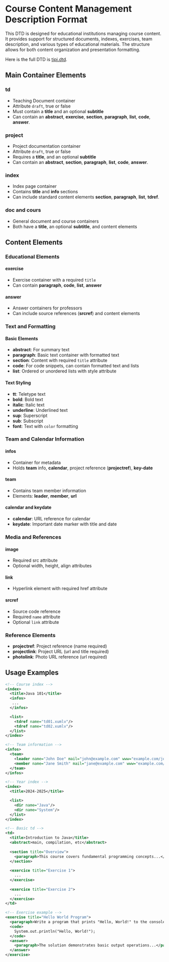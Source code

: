 # Course Content Management Description Format

This DTD is designed for educational institutions managing course content.
It provides support for structured documents, indexes, exercises, team description, and various types of educational materials.
The structure allows for both content organization and presentation formatting.

Here is the full DTD is [tipi.dtd](tipi.dtd).

## Main Container Elements

### td
- Teaching Document container
- Attribute `draft`, true or false
- Must contain a **title** and an optional **subtitle**
- Can contain an **abstract**, **exercise**, **section**, **paragraph**, **list**, **code**, **answer**.

### project
- Project documentation container
- Attribute `draft`, true or false
- Requires a **title**, and an optional **subtitle**
- Can contain an **abstract**, **section**, **paragraph**, **list**, **code**, **answer**.

### index
- Index page container
- Contains **title** and **info** sections
- Can include standard content elements **section**, **paragraph**, **list**, **tdref**.

### doc and cours
- General document and course containers
- Both have a **title**, an optional **subtitle**, and content elements

## Content Elements

### Educational Elements

#### exercise
- Exercise container with a required `title`
- Can contain **paragraph**, **code**, **list**, **answer**

#### answer
- Answer containers for professors
- Can include source references (**srcref**) and content elements

### Text and Formatting

#### Basic Elements
- **abstract**: For summary text
- **paragraph**: Basic text container with formatted text
- **section**: Content with required `title` attribute
- **code**: For code snippets, can contain formatted text and lists
- **list**: Ordered or unordered lists with style attribute

#### Text Styling
- **tt**: Teletype text
- **bold**: Bold text
- **italic**: Italic text
- **underline**: Underlined text
- **sup**: Superscript
- **sub**: Subscript
- **font**: Text with `color` formatting

### Team and Calendar Information

#### infos
- Container for metadata
- Holds **team** info, **calendar**, project reference (**projectref**), **key-date**

#### team
- Contains team member information
- Elements: **leader**, **member**, **url**

#### calendar and keydate
- **calendar**: URL reference for calendar
- **keydate**: Important date marker with title and date

### Media and References

#### image
- Required src attribute
- Optional width, height, align attributes

#### link
- Hyperlink element with required href attribute

#### srcref
- Source code reference
- Required `name` attribute
- Optional `link` attribute

### Reference Elements
- **projectref**: Project reference (name required)
- **projectlink**: Project URL (url and title required)
- **photolink**: Photo URL reference (url required)

## Usage Examples

```xml
<!-- Course index -->
<index>
  <title>Java 101</title>
  <infos>
   ...
  </infos>

  <list>
    <tdref name="td01.xumlv"/>
    <tdref name="td02.xumlv"/>
  </list>  
</index>

<!-- Team information -->
<infos>
  <team>
    <leader name="John Doe" mail="john@example.com" www="example.com/john" />
    <member name="Jane Smith" mail="jane@example.com" www="example.com/jane" />
  </team>
</infos>

<!-- Year index -->
<index>
  <title>2024-2025</title>

  <list>
    <dir name="Java"/>
    <dir name="System"/>
  </list>
</index> 

<!-- Basic td -->
<td>
  <title>Introduction to Java</title>
  <abstract>main, compilation, etc</abstract>
  
  <section title="Overview">
    <paragraph>This course covers fundamental programming concepts...</paragraph>
  </section>
  
  <exercice title="Exercise 1">
    ...
  </exercise>
  
  <exercice title="Exercise 2">
    ...
  </exercise>
</td>

<!-- Exercise example -->
<exercise title="Hello World Program">
  <paragraph>Write a program that prints "Hello, World!" to the console.</paragraph>
  <code>
    System.out.println("Hello, World!");
  </code>
  <answer>
    <paragraph>The solution demonstrates basic output operations...</paragraph>
  </answer>
</exercise>
```
